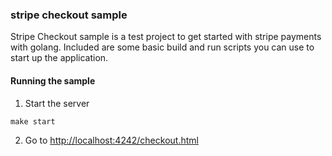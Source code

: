 ### stripe checkout sample

Stripe Checkout sample is a test project to get started with stripe payments with golang. Included are some basic build and run scripts you can use to start up the application.

#### Running the sample

1. Start the server

~~~
make start
~~~

2. Go to [http://localhost:4242/checkout.html](http://localhost:4242/checkout.html)